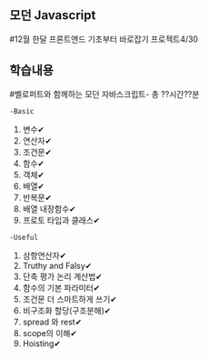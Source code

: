 ## 모던 Javascript 
#12월 한달 프론트앤드 기초부터 바로잡기 프로젝트4/30

## 학습내용

#벨로퍼트와 함께하는 모던 자바스크립트- 총 ??시간??분<br>

`-Basic`
1. 변수✔ 
2. 연산자✔
3. 조건문✔<br>
4. 함수✔
5. 객체✔
6. 배열✔
7. 반복문✔
8. 배열 내장함수✔
9. 프로토 타입과 클래스✔

`-Useful`
 1. 삼항연산자✔
 2. Truthy and Falsy✔
 3. 단축 평가 논리 계산법✔
 4. 함수의 기본 파라미터✔
 5. 조건문 더 스마트하게 쓰기✔
 6. 비구조화 할당(구조분해)✔
 7. spread 와 rest✔
 8. scope의 이해✔
 9. Hoisting✔
